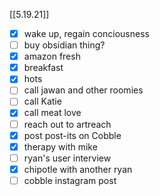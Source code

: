 [[5.19.21]]

- [x] wake up, regain conciousness
- [ ] buy obsidian thing?
- [x] amazon fresh
- [x] breakfast
- [x] hots
- [ ] call jawan and other roomies
- [ ] call Katie
- [x] call meat love
- [ ] reach out to artreach
- [x] post post-its on Cobble
- [x] therapy with mike
- [ ] ryan's user interview
- [x] chipotle with another ryan
- [ ] cobble instagram post